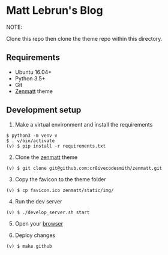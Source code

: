 Matt Lebrun's Blog
==================

NOTE:

Clone this repo then clone the theme repo within this directory.


## Requirements

- Ubuntu 16.04+
- Python 3.5+
- Git
- [Zenmatt](https://github.com/cr8ivecodesmith/zenmatt) theme


## Development setup

1) Make a virtual environment and install the requirements

```
$ python3 -m venv v
$ . v/bin/activate
(v) $ pip install -r requirements.txt
```

2) Clone the [zenmatt](https://github.com/cr8ivecodesmith/zenmatt) theme

```
(v) $ git clone git@github.com:cr8ivecodesmith/zenmatt.git
```

3) Copy the favicon to the theme folder

```
(v) $ cp favicon.ico zenmatt/static/img/
```

4) Run the dev server

```
(v) $ ./develop_server.sh start
```

5) Open your [browser](http://localhost:8000)

6) Deploy changes

```
(v) $ make github
```

